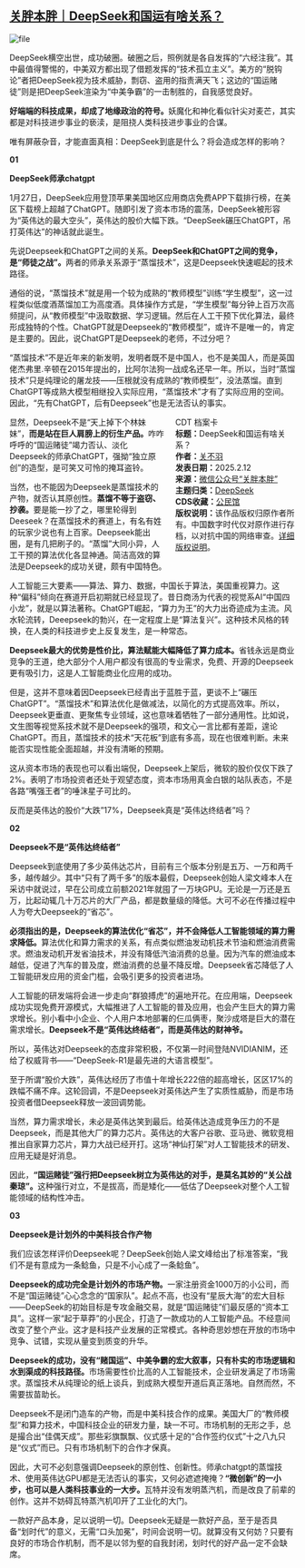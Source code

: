 <!--1739362271000-->
[关胖本胖｜DeepSeek和国运有啥关系？](https://chinadigitaltimes.net/chinese/715803.html)
------

<p><img decoding="async" src="https://chinadigitaltimes.net/chinese/files/2025/02/image-1739362055717.png" alt="file"></p><p>DeepSeek横空出世，成功破圈。破圈之后，照例就是各自发挥的“六经注我”。其中最值得警惕的，中美双方都出现了借题发挥的“技术孤立主义”。美方的“脱钩论”者把DeepSeek视为技术威胁，剽窃、盗用的指责满天飞；这边的“国运赌徒”则是把DeepSeek渲染为“中美争霸”的一击制胜的，自我感觉良好。</p><p><strong>好端端的科技成果，却成了地缘政治的符号。</strong>妖魔化和神化看似针尖对麦芒，其实都是对科技进步事业的亵渎，是阻挠人类科技进步事业的合谋。</p><p>唯有屏蔽杂音，才能直面真相：DeepSeek到底是什么？将会造成怎样的影响？</p><p><strong>01</strong></p><p><strong>DeepSeek师承chatgpt</strong></p><p>1月27日，DeepSeek应用登顶苹果美国地区应用商店免费APP下载排行榜，在美区下载榜上超越了ChatGPT。随即引发了资本市场的震荡，DeepSeek被形容为“英伟达的最大空头”，英伟达的股价大幅下跌。“DeepSeek碾压ChatGPT，吊打英伟达”的神话就此诞生。</p><p>先说Deepseek和ChatGPT之间的关系。<strong>DeepSeek和ChatGPT之间的竞争，是“师徒之战”。</strong>两者的师承关系源于“蒸馏技术”，这是Deepseek快速崛起的技术路径。</p><p>通俗的说，“蒸馏技术”就是用一个较为成熟的“教师模型”训练“学生模型”，这一过程类似低度酒蒸馏加工为高度酒。具体操作方式是，“学生模型”每分钟上百万次高频提问，从“教师模型”中汲取数据、学习逻辑。然后在人工干预下优化算法，最终形成独特的个性。ChatGPT就是Deepseek的“教师模型”，或许不是唯一的，肯定是主要的。因此，说ChatGPT是Deepseek的老师，不过分吧？</p><p>“蒸馏技术”不是近年来的新发明，发明者既不是中国人，也不是美国人，而是英国佬杰弗里.辛顿在2015年提出的，比阿尔法狗一战成名还早一年。所以，当时“蒸馏技术”只是纯理论的屠龙技——压根就没有成熟的“教师模型”，没法蒸馏。直到ChatGPT等成熟大模型相继投入实际应用，“蒸馏技术”才有了实际应用的空间。因此，“先有ChatGPT，后有Deepseek”也是无法否认的事实。</p><div style="width:42%;float:right;padding-left:20px;"><div class="su-spoiler su-spoiler-style-fancy su-spoiler-icon-chevron-circle" data-scroll-offset="0" data-anchor-in-url="no"><div class="su-spoiler-title" tabindex="0" role="button"><span class="su-spoiler-icon"></span>CDT 档案卡</div><div class="su-spoiler-content su-u-clearfix su-u-trim"><strong>标题：</strong>DeepSeek和国运有啥关系？<br><strong>作者：</strong><a href="https://chinadigitaltimes.net/space/关胖本胖" target="_blank">关不羽</a><br><strong>发表日期：</strong>2025.2.12<br><strong>来源：</strong><a href="https://web.archive.org/web/*/https://mp.weixin.qq.com/s/cZRiI5V85tkCuUQ8ytWC-Q" target="_blank">微信公众号“关胖本胖”</a><br><strong>主题归类：</strong><a href="https://chinadigitaltimes.net/space/DeepSeek" target="_blank">DeepSeek</a><br><strong>CDS收藏：</strong><a href="https://chinadigitaltimes.net/space/%E5%85%AC%E6%B0%91%E9%A6%86" target="_blank" rel="noopener">公民馆</a><br><strong>版权说明：</strong>该作品版权归原作者所有。中国数字时代仅对原作进行存档，以对抗中国的网络审查。<a href="https://chinadigitaltimes.net/chinese/copyright">详细版权说明</a>。</div></div></div><p>显然，Deepseek不是“天上掉下个林妹妹”，<strong>而是站在巨人肩膀上的衍生产品。</strong>咋咋呼呼的“国运赌徒”竭力否认、淡化Deepseek的师承ChatGPT，强拗“独立原创”的造型，是可笑又可怜的掩耳盗铃。</p><p>当然，也不能因为Deepseek是蒸馏技术的产物，就否认其原创性。<strong>蒸馏不等于盗窃、抄袭。</strong>要是能一抄了之，哪里轮得到Deeseek？在蒸馏技术的赛道上，有名有姓的玩家少说也有上百家。Deepseek能出圈，是有几把刷子的。“蒸馏”大同小异，人工干预的算法优化各显神通。简洁高效的算法是Deepseek的成功关键，颇有中国特色。</p><p>人工智能三大要素——算法、算力、数据，中国长于算法，美国重视算力。这种“偏科”倾向在赛道开启初期就已经显现了。昔日商汤为代表的视觉系AI“中国四小龙”，就是以算法著称。ChatGPT崛起，“算力为王”的大力出奇迹成为主流。风水轮流转，Deeepseek的勃兴，在一定程度上是“算法复兴”。这种技术风格的转换，在人类的科技进步史上反复发生，是一种常态。</p><p><strong>Deepseek最大的优势是性价比，算法赋能大幅降低了算力成本。</strong>省钱永远是商业竞争的王道，绝大部分个人用户都没有很高的专业需求，免费、开源的Deepseek更有吸引力，这是人工智能商业化应用的成功。</p><p>但是，这并不意味着因Deepseek已经青出于蓝胜于蓝，更谈不上“碾压ChatGPT”。“蒸馏技术”和算法优化是做减法，以简化的方式提高效率。所以，Deepseek更垂直、更聚焦专业领域，这也意味着牺牲了一部分通用性。比如说，文生图等视觉系技术就不是Deepseek的强项，和文心一言比都有差距，遑论ChatGPT。而且，蒸馏技术的技术“天花板”到底有多高，现在也很难判断。未来能否实现性能全面超越，并没有清晰的预期。</p><p>这从资本市场的表现也可以看出端倪，Deepseek上架后，微软的股价仅仅下跌了2%。表明了市场投资者还处于观望态度，资本市场用真金白银的站队表态，不是各路“嘴强王者”的唾沫星子可比的。</p><p>反而是英伟达的股价“大跌”17%，Deepseek真是“英伟达终结者”吗？</p><p><strong>02</strong></p><p><strong>Deepseek不是“英伟达终结者”</strong></p><p>Deepseek到底使用了多少英伟达芯片，目前有三个版本分别是五万、一万和两千多，越传越少。其中“只有了两千多”的版本最假，Deepseek创始人梁文峰本人在采访中就说过，早在公司成立前额2021年就囤了一万块GPU。无论是一万还是五万，比起动辄几十万芯片的大厂产品，都是数量级的降低。大可不必在传播过程中人为夸大Deepseek的“省芯”。</p><p><strong>必须指出的是，Deepseek的算法优化“省芯”，并不会降低人工智能领域的算力需求降低。</strong>算法优化和算力需求的关系，有点类似燃油发动机技术节油和燃油消费需求。燃油发动机开发省油技术，并没有降低汽油消费的总量。因为汽车的燃油成本越低，促进了汽车的普及度，燃油消费的总量不降反增。Deepseek省芯降低了人工智能研发应用的资金门槛，会吸引更多的投资者进场。</p><p>人工智能的研发端将会进一步走向“群狼搏虎”的遍地开花。在应用端，Deepseek成功实现免费开源模式，大幅推进了人工智能的普及应用，也会产生巨大的算力需求增长。别小看中小企业、个人用户本地部署的仨瓜俩枣，聚沙成塔是巨大的潜在需求增长。<strong>Deepseek不是“英伟达终结者”，而是英伟达的财神爷。</strong></p><p>所以，英伟达对Deepseek的态度非常积极，不仅第一时间登陆NVIDIANIM，还给了权威背书——“DeepSeek-R1是最先进的大语言模型”。</p><p>至于所谓“股价大跌”，英伟达经历了市值十年增长222倍的超高增长，区区17%的跌幅不痛不痒。这轮回调，不是Deepseek对英伟达产生了实质性威胁，而是市场投资者借Deepseek释放一波回调势能。</p><p>当然，算力需求增长，未必是英伟达笑到最后。给英伟达造成竞争压力的不是Deepseek，而是其他大厂的算力芯片。英伟达的大客户谷歌、亚马逊、微软竞相推出自家算力芯片，算力大战已经开打。这场“神仙打架”对人工智能技术的研发、应用无疑是好消息。</p><p>因此，<strong>“国运赌徒”强行把Deepseek树立为英伟达的对手，是莫名其妙的“关公战秦琼”。</strong>这种强行对立，不是拔高，而是矮化——低估了Deepseek对整个人工智能领域的结构性冲击。</p><p><strong>03</strong>&nbsp;</p><p><strong>Deepseek是计划外的中美科技合作产物</strong></p><p>我们应该怎样评价Deepseek呢？DeepSeek创始人梁文峰给出了标准答案，“我们不是有意成为一条鲶鱼，只是不小心成了一条鲶鱼”。</p><p><strong>Deepseek的成功完全是计划外的市场产物。</strong>一家注册资金1000万的小公司，而不是“国运赌徒”心心念念的“国家队”。起点不高，也没有“星辰大海”的宏大目标——DeepSeek的初始目标是专攻金融交易，就是“国运赌徒”们最反感的“资本工具”。这样一家“起于草莽”的小民企，打造了一款成功的人工智能产品。不经意间改变了整个产业。这才是科技产业发展的正常模式。各种奇思妙想在开放的市场中竞争、试错，实现从量变到质变的升华。</p><p><strong>Deepseek的成功，没有“赌国运”、中美争霸的宏大叙事，只有朴实的市场逻辑和水到渠成的科技路径。</strong>市场需要性价比高的人工智能技术，企业研发满足了市场需求。蒸馏技术从纯理论的纸上谈兵，到成熟大模型开道后真正落地。自然而然，不需要拔苗助长。</p><p>Deepseek不是闭门造车的产物，而是中美科技合作的成果。美国大厂的“教师模型”和算力技术，中国科技企业的研发力量，缺一不可。市场机制的无形之手，总是撮合出“佳偶天成”。那些彩旗飘飘、仪式感十足的“合作签约仪式”十之八九只是“仪式”而已。只有市场机制下的合作才保真。</p><p>因此，大可不必刻意强调Deepseek的原创性、创新性。师承chatgpt的蒸馏技术、使用英伟达GPU都是无法否认的事实，又何必遮遮掩掩？<strong>“微创新”的一小步，也可以是人类科技事业的一大步。</strong>瓦特并没有发明蒸汽机，而是改良了前辈的创作。这并不妨碍瓦特蒸汽机叩开了工业化的大门。</p><p>一款好产品本身，足以说明一切。Deepseek无疑是一款好产品，至于是否具备“划时代”的意义，无需“口头加冕”，时间会说明一切。就算没有又何妨？只要有良好的市场合作机制，而不是以邻为壑的自我封闭，划时代的好产品一定不会缺席。</p><div class="addtoany_share_save_container addtoany_content addtoany_content_bottom"><div class="a2a_kit a2a_kit_size_32 addtoany_list" data-a2a-url="https://chinadigitaltimes.net/chinese/715803.html" data-a2a-title="关胖本胖｜DeepSeek和国运有啥关系？"><a class="a2a_button_facebook" href="https://www.addtoany.com/add_to/facebook?linkurl=https%3A%2F%2Fchinadigitaltimes.net%2Fchinese%2F715803.html&amp;linkname=%E5%85%B3%E8%83%96%E6%9C%AC%E8%83%96%EF%BD%9CDeepSeek%E5%92%8C%E5%9B%BD%E8%BF%90%E6%9C%89%E5%95%A5%E5%85%B3%E7%B3%BB%EF%BC%9F" title="Facebook" rel="nofollow noopener" target="_blank"></a><a class="a2a_button_twitter" href="https://www.addtoany.com/add_to/twitter?linkurl=https%3A%2F%2Fchinadigitaltimes.net%2Fchinese%2F715803.html&amp;linkname=%E5%85%B3%E8%83%96%E6%9C%AC%E8%83%96%EF%BD%9CDeepSeek%E5%92%8C%E5%9B%BD%E8%BF%90%E6%9C%89%E5%95%A5%E5%85%B3%E7%B3%BB%EF%BC%9F" title="Twitter" rel="nofollow noopener" target="_blank"></a><a class="a2a_button_telegram" href="https://www.addtoany.com/add_to/telegram?linkurl=https%3A%2F%2Fchinadigitaltimes.net%2Fchinese%2F715803.html&amp;linkname=%E5%85%B3%E8%83%96%E6%9C%AC%E8%83%96%EF%BD%9CDeepSeek%E5%92%8C%E5%9B%BD%E8%BF%90%E6%9C%89%E5%95%A5%E5%85%B3%E7%B3%BB%EF%BC%9F" title="Telegram" rel="nofollow noopener" target="_blank"></a><a class="a2a_button_reddit" href="https://www.addtoany.com/add_to/reddit?linkurl=https%3A%2F%2Fchinadigitaltimes.net%2Fchinese%2F715803.html&amp;linkname=%E5%85%B3%E8%83%96%E6%9C%AC%E8%83%96%EF%BD%9CDeepSeek%E5%92%8C%E5%9B%BD%E8%BF%90%E6%9C%89%E5%95%A5%E5%85%B3%E7%B3%BB%EF%BC%9F" title="Reddit" rel="nofollow noopener" target="_blank"></a><a class="a2a_button_whatsapp" href="https://www.addtoany.com/add_to/whatsapp?linkurl=https%3A%2F%2Fchinadigitaltimes.net%2Fchinese%2F715803.html&amp;linkname=%E5%85%B3%E8%83%96%E6%9C%AC%E8%83%96%EF%BD%9CDeepSeek%E5%92%8C%E5%9B%BD%E8%BF%90%E6%9C%89%E5%95%A5%E5%85%B3%E7%B3%BB%EF%BC%9F" title="WhatsApp" rel="nofollow noopener" target="_blank"></a><a class="a2a_button_email" href="https://www.addtoany.com/add_to/email?linkurl=https%3A%2F%2Fchinadigitaltimes.net%2Fchinese%2F715803.html&amp;linkname=%E5%85%B3%E8%83%96%E6%9C%AC%E8%83%96%EF%BD%9CDeepSeek%E5%92%8C%E5%9B%BD%E8%BF%90%E6%9C%89%E5%95%A5%E5%85%B3%E7%B3%BB%EF%BC%9F" title="Email" rel="nofollow noopener" target="_blank"></a><a class="a2a_button_copy_link" href="https://www.addtoany.com/add_to/copy_link?linkurl=https%3A%2F%2Fchinadigitaltimes.net%2Fchinese%2F715803.html&amp;linkname=%E5%85%B3%E8%83%96%E6%9C%AC%E8%83%96%EF%BD%9CDeepSeek%E5%92%8C%E5%9B%BD%E8%BF%90%E6%9C%89%E5%95%A5%E5%85%B3%E7%B3%BB%EF%BC%9F" title="Copy Link" rel="nofollow noopener" target="_blank"></a><a class="a2a_dd addtoany_share_save addtoany_share" href="https://www.addtoany.com/share"></a></div></div>
